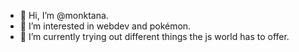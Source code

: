 - 👋 Hi, I’m @monktana.
- 👀 I’m interested in webdev and pokémon.
- 🌱 I’m currently trying out different things the js world has to offer.
